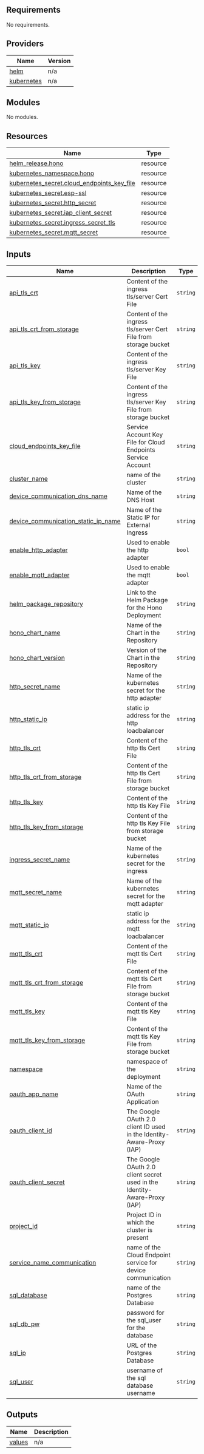 ## Requirements

No requirements.

## Providers

| Name | Version |
|------|---------|
| <a name="provider_helm"></a> [helm](#provider\_helm) | n/a |
| <a name="provider_kubernetes"></a> [kubernetes](#provider\_kubernetes) | n/a |

## Modules

No modules.

## Resources

| Name | Type |
|------|------|
| [helm_release.hono](https://registry.terraform.io/providers/hashicorp/helm/latest/docs/resources/release) | resource |
| [kubernetes_namespace.hono](https://registry.terraform.io/providers/hashicorp/kubernetes/latest/docs/resources/namespace) | resource |
| [kubernetes_secret.cloud_endpoints_key_file](https://registry.terraform.io/providers/hashicorp/kubernetes/latest/docs/resources/secret) | resource |
| [kubernetes_secret.esp-ssl](https://registry.terraform.io/providers/hashicorp/kubernetes/latest/docs/resources/secret) | resource |
| [kubernetes_secret.http_secret](https://registry.terraform.io/providers/hashicorp/kubernetes/latest/docs/resources/secret) | resource |
| [kubernetes_secret.iap_client_secret](https://registry.terraform.io/providers/hashicorp/kubernetes/latest/docs/resources/secret) | resource |
| [kubernetes_secret.ingress_secret_tls](https://registry.terraform.io/providers/hashicorp/kubernetes/latest/docs/resources/secret) | resource |
| [kubernetes_secret.mqtt_secret](https://registry.terraform.io/providers/hashicorp/kubernetes/latest/docs/resources/secret) | resource |

## Inputs

| Name | Description | Type | Default | Required |
|------|-------------|------|---------|:--------:|
| <a name="input_api_tls_crt"></a> [api\_tls\_crt](#input\_api\_tls\_crt) | Content of the ingress tls/server Cert File | `string` | n/a | yes |
| <a name="input_api_tls_crt_from_storage"></a> [api\_tls\_crt\_from\_storage](#input\_api\_tls\_crt\_from\_storage) | Content of the ingress tls/server Cert File from storage bucket | `string` | n/a | yes |
| <a name="input_api_tls_key"></a> [api\_tls\_key](#input\_api\_tls\_key) | Content of the ingress tls/server Key File | `string` | n/a | yes |
| <a name="input_api_tls_key_from_storage"></a> [api\_tls\_key\_from\_storage](#input\_api\_tls\_key\_from\_storage) | Content of the ingress tls/server Key File from storage bucket | `string` | n/a | yes |
| <a name="input_cloud_endpoints_key_file"></a> [cloud\_endpoints\_key\_file](#input\_cloud\_endpoints\_key\_file) | Service Account Key File for Cloud Endpoints Service Account | `string` | n/a | yes |
| <a name="input_cluster_name"></a> [cluster\_name](#input\_cluster\_name) | name of the cluster | `string` | n/a | yes |
| <a name="input_device_communication_dns_name"></a> [device\_communication\_dns\_name](#input\_device\_communication\_dns\_name) | Name of the DNS Host | `string` | n/a | yes |
| <a name="input_device_communication_static_ip_name"></a> [device\_communication\_static\_ip\_name](#input\_device\_communication\_static\_ip\_name) | Name of the Static IP for External Ingress | `string` | n/a | yes |
| <a name="input_enable_http_adapter"></a> [enable\_http\_adapter](#input\_enable\_http\_adapter) | Used to enable the http adapter | `bool` | n/a | yes |
| <a name="input_enable_mqtt_adapter"></a> [enable\_mqtt\_adapter](#input\_enable\_mqtt\_adapter) | Used to enable the mqtt adapter | `bool` | n/a | yes |
| <a name="input_helm_package_repository"></a> [helm\_package\_repository](#input\_helm\_package\_repository) | Link to the Helm Package for the Hono Deployment | `string` | n/a | yes |
| <a name="input_hono_chart_name"></a> [hono\_chart\_name](#input\_hono\_chart\_name) | Name of the Chart in the Repository | `string` | n/a | yes |
| <a name="input_hono_chart_version"></a> [hono\_chart\_version](#input\_hono\_chart\_version) | Version of the Chart in the Repository | `string` | n/a | yes |
| <a name="input_http_secret_name"></a> [http\_secret\_name](#input\_http\_secret\_name) | Name of the kubernetes secret for the http adapter | `string` | n/a | yes |
| <a name="input_http_static_ip"></a> [http\_static\_ip](#input\_http\_static\_ip) | static ip address for the http loadbalancer | `string` | n/a | yes |
| <a name="input_http_tls_crt"></a> [http\_tls\_crt](#input\_http\_tls\_crt) | Content of the http tls Cert File | `string` | n/a | yes |
| <a name="input_http_tls_crt_from_storage"></a> [http\_tls\_crt\_from\_storage](#input\_http\_tls\_crt\_from\_storage) | Content of the http tls Cert File from storage bucket | `string` | n/a | yes |
| <a name="input_http_tls_key"></a> [http\_tls\_key](#input\_http\_tls\_key) | Content of the http tls Key File | `string` | n/a | yes |
| <a name="input_http_tls_key_from_storage"></a> [http\_tls\_key\_from\_storage](#input\_http\_tls\_key\_from\_storage) | Content of the http tls Key File from storage bucket | `string` | n/a | yes |
| <a name="input_ingress_secret_name"></a> [ingress\_secret\_name](#input\_ingress\_secret\_name) | Name of the kubernetes secret for the ingress | `string` | n/a | yes |
| <a name="input_mqtt_secret_name"></a> [mqtt\_secret\_name](#input\_mqtt\_secret\_name) | Name of the kubernetes secret for the mqtt adapter | `string` | n/a | yes |
| <a name="input_mqtt_static_ip"></a> [mqtt\_static\_ip](#input\_mqtt\_static\_ip) | static ip address for the mqtt loadbalancer | `string` | n/a | yes |
| <a name="input_mqtt_tls_crt"></a> [mqtt\_tls\_crt](#input\_mqtt\_tls\_crt) | Content of the mqtt tls Cert File | `string` | n/a | yes |
| <a name="input_mqtt_tls_crt_from_storage"></a> [mqtt\_tls\_crt\_from\_storage](#input\_mqtt\_tls\_crt\_from\_storage) | Content of the mqtt tls Cert File from storage bucket | `string` | n/a | yes |
| <a name="input_mqtt_tls_key"></a> [mqtt\_tls\_key](#input\_mqtt\_tls\_key) | Content of the mqtt tls Key File | `string` | n/a | yes |
| <a name="input_mqtt_tls_key_from_storage"></a> [mqtt\_tls\_key\_from\_storage](#input\_mqtt\_tls\_key\_from\_storage) | Content of the mqtt tls Key File from storage bucket | `string` | n/a | yes |
| <a name="input_namespace"></a> [namespace](#input\_namespace) | namespace of the deployment | `string` | n/a | yes |
| <a name="input_oauth_app_name"></a> [oauth\_app\_name](#input\_oauth\_app\_name) | Name of the OAuth Application | `string` | n/a | yes |
| <a name="input_oauth_client_id"></a> [oauth\_client\_id](#input\_oauth\_client\_id) | The Google OAuth 2.0 client ID used in the Identity-Aware-Proxy (IAP) | `string` | n/a | yes |
| <a name="input_oauth_client_secret"></a> [oauth\_client\_secret](#input\_oauth\_client\_secret) | The Google OAuth 2.0 client secret used in the Identity-Aware-Proxy (IAP) | `string` | n/a | yes |
| <a name="input_project_id"></a> [project\_id](#input\_project\_id) | Project ID in which the cluster is present | `string` | n/a | yes |
| <a name="input_service_name_communication"></a> [service\_name\_communication](#input\_service\_name\_communication) | name of the Cloud Endpoint service for device communication | `string` | n/a | yes |
| <a name="input_sql_database"></a> [sql\_database](#input\_sql\_database) | name of the Postgres Database | `string` | n/a | yes |
| <a name="input_sql_db_pw"></a> [sql\_db\_pw](#input\_sql\_db\_pw) | password for the sql\_user for the database | `string` | n/a | yes |
| <a name="input_sql_ip"></a> [sql\_ip](#input\_sql\_ip) | URL of the Postgres Database | `string` | n/a | yes |
| <a name="input_sql_user"></a> [sql\_user](#input\_sql\_user) | username of the sql database username | `string` | n/a | yes |

## Outputs

| Name | Description |
|------|-------------|
| <a name="output_values"></a> [values](#output\_values) | n/a |
